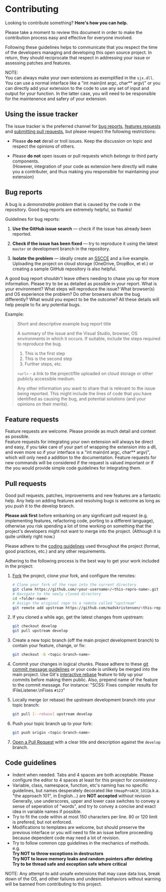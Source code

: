 # Contributing

Looking to contribute something? **Here's how you can help.**

Please take a moment to review this document in order to make the contribution
process easy and effective for everyone involved.

Following these guidelines helps to communicate that you respect the time of
the developers managing and developing this open source project. In return,
they should reciprocate that respect in addressing your issue or assessing
patches and features.

NOTE:  
You can always make your own extensions as exemplified in the `sjx.dll`. You can use a 
normal interface like a "int main(int argc, char** argv)" or you can directly add your 
extension to the code to use any set of input and output for your function. In the latter 
case, you will need to be responsible for the maintenence and safery of your extension.

## Using the issue tracker

The issue tracker is the preferred channel for [bug reports](#bug-reports),
[features requests](#feature-requests) and
[submitting pull requests](#pull-requests), but please respect the
following restrictions:

* Please **do not** derail or troll issues. Keep the discussion on topic and
  respect the opinions of others.

* Please **do not** open issues or pull requests which *belongs to* third party
  components.  
  (However, integration of your code as extension here directly will make you a contributer, 
  and thus making you responsible for maintaining your extension)


## Bug reports

A bug is a _demonstrable problem_ that is caused by the code in the repository.
Good bug reports are extremely helpful, so thanks!

Guidelines for bug reports:

1. **Use the GitHub issue search** &mdash; check if the issue has already been
   reported.

2. **Check if the issue has been fixed** &mdash; try to reproduce it using the
   latest `master` or development branch in the repository.

3. **Isolate the problem** &mdash; ideally create an
   [SSCCE](http://www.sscce.org/) and a live example.
   Uploading the project on cloud storage (OneDrive, DropBox, et el.)
   or creating a sample GitHub repository is also helpful.


A good bug report shouldn't leave others needing to chase you up for more
information. Please try to be as detailed as possible in your report. What is
your environment? What steps will reproduce the issue? What browser(s) and OS
experience the problem? Do other browsers show the bug differently? What
would you expect to be the outcome? All these details will help people to fix
any potential bugs.

Example:

> Short and descriptive example bug report title
>
> A summary of the issue and the Visual Studio, browser, OS environments
> in which it occurs. If suitable, include the steps required to reproduce the bug.
>
> 1. This is the first step
> 2. This is the second step
> 3. Further steps, etc.
>
> `<url>` - a link to the project/file uploaded on cloud storage or other publicly accessible medium.
>
> Any other information you want to share that is relevant to the issue being
> reported. This might include the lines of code that you have identified as
> causing the bug, and potential solutions (and your opinions on their
> merits).


## Feature requests

Feature requests are welcome. Please provide as much detail and context as possible.  
Feature requests for integrating your own extension will always be direct and easy, 
if you take care of your part of wrapping the extension into a dll, and even more so if your
interface is a "int main(int argc, char** argv)", which will only need a addition to the documentation.
Feature requests for new commands will be considered if the request is valued important or if the
you would provide simple code guidelines for integrating them.


## Pull requests

Good pull requests, patches, improvements and new features are a fantastic
help. Any help on adding features and resolving bugs is welcome as long as 
you push it to the develop branch.

**Please ask first** before embarking on any significant pull request (e.g.
implementing features, refactoring code, porting to a different language),
otherwise you risk spending a lot of time working on something that the
project's developers might not want to merge into the project. (Although it
is quite unlikely right now.)

Please adhere to the [coding guidelines](#code-guidelines) used throughout the
project (format, good practices, etc.) and any other requirements.

Adhering to the following process is the best way to get your work
included in the project:

1. [Fork](http://help.github.com/fork-a-repo/) the project, clone your fork,
   and configure the remotes:

   ```bash
   # Clone your fork of the repo into the current directory
   git clone https://github.com/<your-username>/<this-repro-name>.git
   # Navigate to the newly cloned directory
   cd <folder-name>
   # Assign the original repo to a remote called "upstream"
   git remote add upstream https://github.com/madskristensen/<this-repro-name>.git
   ```

2. If you cloned a while ago, get the latest changes from upstream:

   ```bash
   git checkout develop
   git pull upstream develop
   ```

3. Create a new topic branch (off the main project development branch) to
   contain your feature, change, or fix:

   ```bash
   git checkout -b <topic-branch-name>
   ```

4. Commit your changes in logical chunks. Please adhere to these [git commit
   message guidelines](http://tbaggery.com/2008/04/19/a-note-about-git-commit-messages.html)
   or your code is unlikely be merged into the main project. Use Git's
   [interactive rebase](https://help.github.com/articles/interactive-rebase)
   feature to tidy up your commits before making them public. Also, prepend name of the feature
   to the commit message. For instance: "SCSS: Fixes compiler results for IFileListener.\nFixes `#123`"

5. Locally merge (or rebase) the upstream development branch into your topic branch:

   ```bash
   git pull [--rebase] upstream develop
   ```

6. Push your topic branch up to your fork:

   ```bash
   git push origin <topic-branch-name>
   ```

7. [Open a Pull Request](https://help.github.com/articles/using-pull-requests/)
    with a clear title and description against the `develop` branch.


## Code guidelines

- Indent when needed. Tabs and 4 spaces are both acceptable. 
Please configure the editor to 4 spaces at least for this project for consistency .
- Variable, class, namespace, function, etc's naming has no specific guidelines, but names desperately decorated like `tHeapProACH_1O1`(a.k.a. "the approach 101", in English...) are **NOT accepted** without revision  
Generally, use underscores, upper and lower case switches to convey a sense of seperation of "words", and try to convey a concise and exact idea in variable names if possible. 
- Try to fit the code within at most 150 characters per line. 80 or 120 limit is prefered, but not enforced.
- Modifications to templates are welcome, but should preserve the previous interface or you will need to file an issue before proceeding because dependent code may need a lot of revision.
- Try to follow common cpp guidelines in the mechanics of methods.  
e.g.  
**Try NOT to throw exceptions in destructors**  
**Try NOT to leave memory leaks and random pointers after deleting**  
**Try to be thread safe and exception safe where critical**  

NOTE: Any attempt to add unsafe extensions that may case data loss, break down of the OS, 
and other failures and undesired behaviors without warning will be banned from contributing to this project.

